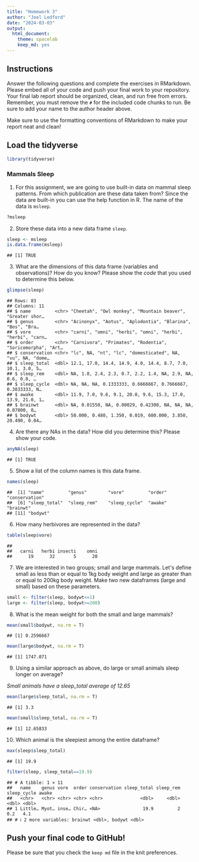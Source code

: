 ```yaml
---
title: "Homework 3"
author: "Joel Ledford"
date: "2024-03-03"
output:
  html_document: 
    theme: spacelab
    keep_md: yes
---
```


## Instructions
Answer the following questions and complete the exercises in RMarkdown. Please embed all of your code and push your final work to your repository. Your final lab report should be organized, clean, and run free from errors. Remember, you must remove the `#` for the included code chunks to run. Be sure to add your name to the author header above.  

Make sure to use the formatting conventions of RMarkdown to make your report neat and clean!  

## Load the tidyverse

```r
library(tidyverse)
```

### Mammals Sleep  
1. For this assignment, we are going to use built-in data on mammal sleep patterns. From which publication are these data taken from? Since the data are built-in you can use the help function in R. The name of the data is `msleep`.  

```r
?msleep
```

2. Store these data into a new data frame `sleep`.  

```r
sleep <- msleep
is.data.frame(msleep)
```

```
## [1] TRUE
```

3. What are the dimensions of this data frame (variables and observations)? How do you know? Please show the *code* that you used to determine this below.  

```r
glimpse(sleep)
```

```
## Rows: 83
## Columns: 11
## $ name         <chr> "Cheetah", "Owl monkey", "Mountain beaver", "Greater shor…
## $ genus        <chr> "Acinonyx", "Aotus", "Aplodontia", "Blarina", "Bos", "Bra…
## $ vore         <chr> "carni", "omni", "herbi", "omni", "herbi", "herbi", "carn…
## $ order        <chr> "Carnivora", "Primates", "Rodentia", "Soricomorpha", "Art…
## $ conservation <chr> "lc", NA, "nt", "lc", "domesticated", NA, "vu", NA, "dome…
## $ sleep_total  <dbl> 12.1, 17.0, 14.4, 14.9, 4.0, 14.4, 8.7, 7.0, 10.1, 3.0, 5…
## $ sleep_rem    <dbl> NA, 1.8, 2.4, 2.3, 0.7, 2.2, 1.4, NA, 2.9, NA, 0.6, 0.8, …
## $ sleep_cycle  <dbl> NA, NA, NA, 0.1333333, 0.6666667, 0.7666667, 0.3833333, N…
## $ awake        <dbl> 11.9, 7.0, 9.6, 9.1, 20.0, 9.6, 15.3, 17.0, 13.9, 21.0, 1…
## $ brainwt      <dbl> NA, 0.01550, NA, 0.00029, 0.42300, NA, NA, NA, 0.07000, 0…
## $ bodywt       <dbl> 50.000, 0.480, 1.350, 0.019, 600.000, 3.850, 20.490, 0.04…
```

4. Are there any NAs in the data? How did you determine this? Please show your code.  

```r
anyNA(sleep)
```

```
## [1] TRUE
```

5. Show a list of the column names is this data frame.

```r
names(sleep)
```

```
##  [1] "name"         "genus"        "vore"         "order"        "conservation"
##  [6] "sleep_total"  "sleep_rem"    "sleep_cycle"  "awake"        "brainwt"     
## [11] "bodywt"
```

6. How many herbivores are represented in the data?  

```r
table(sleep$vore)
```

```
## 
##   carni   herbi insecti    omni 
##      19      32       5      20
```

7. We are interested in two groups; small and large mammals. Let's define small as less than or equal to 1kg body weight and large as greater than or equal to 200kg body weight. Make two new dataframes (large and small) based on these parameters.

```r
small <- filter(sleep, bodywt<=1)
large <- filter(sleep, bodywt>=200)
```

8. What is the mean weight for both the small and large mammals?

```r
mean(small$bodywt, na.rm = T)
```

```
## [1] 0.2596667
```


```r
mean(large$bodywt, na.rm = T)
```

```
## [1] 1747.071
```

9. Using a similar approach as above, do large or small animals sleep longer on average?  

_Small animals have a sleep_total average of 12.65_

```r
mean(large$sleep_total, na.rm = T)
```

```
## [1] 3.3
```


```r
mean(small$sleep_total, na.rm = T)
```

```
## [1] 12.65833
```

10. Which animal is the sleepiest among the entire dataframe?

```r
max(sleep$sleep_total)
```

```
## [1] 19.9
```


```r
filter(sleep, sleep_total==19.9)
```

```
## # A tibble: 1 × 11
##   name    genus vore  order conservation sleep_total sleep_rem sleep_cycle awake
##   <chr>   <chr> <chr> <chr> <chr>              <dbl>     <dbl>       <dbl> <dbl>
## 1 Little… Myot… inse… Chir… <NA>                19.9         2         0.2   4.1
## # ℹ 2 more variables: brainwt <dbl>, bodywt <dbl>
```

## Push your final code to GitHub!
Please be sure that you check the `keep md` file in the knit preferences.   
